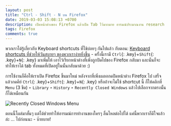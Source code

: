 ```yaml
---
layout: post
title: "Ctrl - Shift - N บน Firefox"
date: 2019-03-03 15:08:13 +0700
description: เปิดหน้าต่างของ Firefox แล้วเปิด Tab ไว้มากมาย อารมณ์ประมาณงาน research ข้อมูลกำลัง flow ได้ที่ - แต่นี่ดันเผลอไปกดปิดทุกอย่างไป ทำยังไงได้? ... I need help!
tags: Firefox
comments: true
---
```

พวกเราได้รู้เกี่ยวกับ Keyboard shortcuts ที่ใช้บ่อยๆ กันไปแล้ว กับตอน: [Keyboard shortcuts ที่ช่วยให้วันสบายๆ ของพวกเราง่ายยิ่งขึ้น](https://sdeehub.github.io/cpe/2018/09/recommended-keyboard-shortcuts) - ครั้งนี้เรามี `Ctrl`{: .key}+`Shift`{: .key}+`N`{: .key} มาเพิ่มให้ เอาไว้เรียกหน้าต่างที่เพิ่งถูกปิดไปของ Firefox กลับมา และนั่นก็จะทำให้เราได้ tab ทั้งหมดที่เปิดอยู่ในนั้นกลับมาด้วย :)

การใช้งานก็คือให้เราเปิด Firefox ขึ้นมาใหม่ หลังจากที่เพิ่งเผลอกดปิดหน้าต่าง Firefox ไป เสร็จแล้วกดคีย์ `Ctrl`{: .key}+`Shift`{: .key}+`N`{: .key} หรือถ้าจะไม่ใช้ shortcut นี้ ก็ให้คลิกที่ `Menu` (3 ขีด) ‣ `Library` ‣ `History` ‣ `Recently Closed Windows` แล้วไปเลือกจากตรงนั้นก็ได้เหมือนกัน

![Recently Closed Windows Menu](https://res.cloudinary.com/sdees-reallife/image/upload/c_scale,w_600/v1551601458/Screenshot_from_2019-03-03_15-23-16.png)

ตอนนี้โผล่มาสั้นๆ แต่ได้ช่วยทำให้อารมณ์การทำงานของใครๆ ลื่นไหลต่อไปได้ แค่นี้พวกเราก็ดีใจแล้วล่ะ ... ไปก่อนนะ - บ๊ายบาย!
